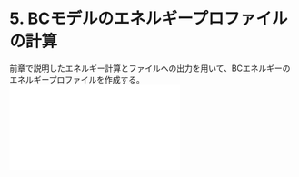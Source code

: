 # 5. BCモデルのエネルギープロファイルの計算
前章で説明したエネルギー計算とファイルへの出力を用いて、BCエネルギーのエネルギープロファイルを作成する。
![various_BCenergy](SurfaceEvolver/BCenergy/bene_various_v.pdf
     "図5-1")
